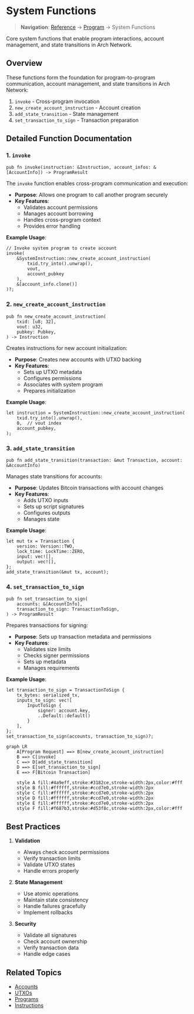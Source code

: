 # System Functions

> **Navigation**: [Reference](../SUMMARY.md#reference) → [Program](./program.md) → System Functions

Core system functions that enable program interactions, account management, and state transitions in Arch Network.

## Overview

These functions form the foundation for program-to-program communication, account management, and state transitions in Arch Network:

1. `invoke` - Cross-program invocation
2. `new_create_account_instruction` - Account creation
3. `add_state_transition` - State management
4. `set_transaction_to_sign` - Transaction preparation

## Detailed Function Documentation

### 1. `invoke`
```rust,ignore
pub fn invoke(instruction: &Instruction, account_infos: &[AccountInfo]) -> ProgramResult
```

The `invoke` function enables cross-program communication and execution:

- **Purpose**: Allows one program to call another program securely
- **Key Features**:
  - Validates account permissions
  - Manages account borrowing
  - Handles cross-program context
  - Provides error handling

**Example Usage**:
```rust,ignore
// Invoke system program to create account
invoke(
    &SystemInstruction::new_create_account_instruction(
        txid.try_into().unwrap(),
        vout,
        account_pubkey
    ),
    &[account_info.clone()]
)?;
```

### 2. `new_create_account_instruction`
```rust,ignore
pub fn new_create_account_instruction(
    txid: [u8; 32],
    vout: u32,
    pubkey: Pubkey,
) -> Instruction
```

Creates instructions for new account initialization:

- **Purpose**: Creates new accounts with UTXO backing
- **Key Features**:
  - Sets up UTXO metadata
  - Configures permissions
  - Associates with system program
  - Prepares initialization

**Example Usage**:
```rust,ignore
let instruction = SystemInstruction::new_create_account_instruction(
    txid.try_into().unwrap(),
    0,  // vout index
    account_pubkey,
);
```

### 3. `add_state_transition`
```rust,ignore
pub fn add_state_transition(transaction: &mut Transaction, account: &AccountInfo)
```

Manages state transitions for accounts:

- **Purpose**: Updates Bitcoin transactions with account changes
- **Key Features**:
  - Adds UTXO inputs
  - Sets up script signatures
  - Configures outputs
  - Manages state

**Example Usage**:
```rust,ignore
let mut tx = Transaction {
    version: Version::TWO,
    lock_time: LockTime::ZERO,
    input: vec![],
    output: vec![],
};
add_state_transition(&mut tx, account);
```

### 4. `set_transaction_to_sign`
```rust,ignore
pub fn set_transaction_to_sign(
    accounts: &[AccountInfo],
    transaction_to_sign: TransactionToSign,
) -> ProgramResult
```

Prepares transactions for signing:

- **Purpose**: Sets up transaction metadata and permissions
- **Key Features**:
  - Validates size limits
  - Checks signer permissions
  - Sets up metadata
  - Manages requirements

**Example Usage**:
```rust,ignore
let transaction_to_sign = TransactionToSign {
    tx_bytes: serialized_tx,
    inputs_to_sign: vec![
        InputToSign {
            signer: account.key,
            ..Default::default()
        }
    ],
};
set_transaction_to_sign(accounts, transaction_to_sign)?;
```

```mermaid
graph LR
    A[Program Request] ==> B[new_create_account_instruction]
    B ==> C[invoke]
    C ==> D[add_state_transition]
    D ==> E[set_transaction_to_sign]
    E ==> F[Bitcoin Transaction]

    style A fill:#4a9eff,stroke:#3182ce,stroke-width:2px,color:#fff
    style B fill:#ffffff,stroke:#ccd7e0,stroke-width:2px
    style C fill:#ffffff,stroke:#ccd7e0,stroke-width:2px
    style D fill:#ffffff,stroke:#ccd7e0,stroke-width:2px
    style E fill:#ffffff,stroke:#ccd7e0,stroke-width:2px
    style F fill:#f687b3,stroke:#d53f8c,stroke-width:2px,color:#fff
```

## Best Practices

1. **Validation**
   - Always check account permissions
   - Verify transaction limits
   - Validate UTXO states
   - Handle errors properly

2. **State Management**
   - Use atomic operations
   - Maintain state consistency
   - Handle failures gracefully
   - Implement rollbacks

3. **Security**
   - Validate all signatures
   - Check account ownership
   - Verify transaction data
   - Handle edge cases

## Related Topics
- [Accounts](./accounts.md)
- [UTXOs](./utxo.md)
- [Programs](./program.md)
- [Instructions](./instructions-and-messages.md) 